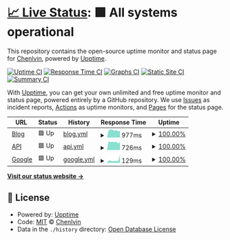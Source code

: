 # [📈 Live Status](https://github.chenlvin.cc): <!--live status--> **🟩 All systems operational**

This repository contains the open-source uptime monitor and status page for [Chenlvin](https://chenlvin.cc), powered by [Upptime](https://github.com/upptime/upptime).

[![Uptime CI](https://github.com/Chenlvin/ChenlvinUpptime/workflows/Uptime%20CI/badge.svg)](https://github.com/Chenlvin/ChenlvinUpptime/actions?query=workflow%3A%22Uptime+CI%22)
[![Response Time CI](https://github.com/Chenlvin/ChenlvinUpptime/workflows/Response%20Time%20CI/badge.svg)](https://github.com/Chenlvin/ChenlvinUpptime/actions?query=workflow%3A%22Response+Time+CI%22)
[![Graphs CI](https://github.com/Chenlvin/ChenlvinUpptime/workflows/Graphs%20CI/badge.svg)](https://github.com/Chenlvin/ChenlvinUpptime/actions?query=workflow%3A%22Graphs+CI%22)
[![Static Site CI](https://github.com/Chenlvin/ChenlvinUpptime/workflows/Static%20Site%20CI/badge.svg)](https://github.com/Chenlvin/ChenlvinUpptime/actions?query=workflow%3A%22Static+Site+CI%22)
[![Summary CI](https://github.com/Chenlvin/ChenlvinUpptime/workflows/Summary%20CI/badge.svg)](https://github.com/Chenlvin/ChenlvinUpptime/actions?query=workflow%3A%22Summary+CI%22)

With [Upptime](https://upptime.js.org), you can get your own unlimited and free uptime monitor and status page, powered entirely by a GitHub repository. We use [Issues](https://github.com/Chenlvin/ChenlvinUpptime/issues) as incident reports, [Actions](https://github.com/Chenlvin/ChenlvinUpptime/actions) as uptime monitors, and [Pages](https://github.chenlvin.cc) for the status page.

<!--start: status pages-->
<!-- This summary is generated by Upptime (https://github.com/upptime/upptime) -->
<!-- Do not edit this manually, your changes will be overwritten -->
<!-- prettier-ignore -->
| URL | Status | History | Response Time | Uptime |
| --- | ------ | ------- | ------------- | ------ |
| <img alt="" src="https://icons.duckduckgo.com/ip3/blog-sea.chenlvin.cc.ico" height="13"> [Blog](https://blog-sea.chenlvin.cc) | 🟩 Up | [blog.yml](https://github.com/Chenlvin/ChenlvinUpptime/commits/HEAD/history/blog.yml) | <details><summary><img alt="Response time graph" src="./graphs/blog/response-time-week.png" height="20"> 977ms</summary><br><a href="https://status.chenlvin.cc/history/blog"><img alt="Response time 1090" src="https://img.shields.io/endpoint?url=https%3A%2F%2Fraw.githubusercontent.com%2FChenlvin%2FChenlvinUpptime%2FHEAD%2Fapi%2Fblog%2Fresponse-time.json"></a><br><a href="https://status.chenlvin.cc/history/blog"><img alt="24-hour response time 934" src="https://img.shields.io/endpoint?url=https%3A%2F%2Fraw.githubusercontent.com%2FChenlvin%2FChenlvinUpptime%2FHEAD%2Fapi%2Fblog%2Fresponse-time-day.json"></a><br><a href="https://status.chenlvin.cc/history/blog"><img alt="7-day response time 977" src="https://img.shields.io/endpoint?url=https%3A%2F%2Fraw.githubusercontent.com%2FChenlvin%2FChenlvinUpptime%2FHEAD%2Fapi%2Fblog%2Fresponse-time-week.json"></a><br><a href="https://status.chenlvin.cc/history/blog"><img alt="30-day response time 954" src="https://img.shields.io/endpoint?url=https%3A%2F%2Fraw.githubusercontent.com%2FChenlvin%2FChenlvinUpptime%2FHEAD%2Fapi%2Fblog%2Fresponse-time-month.json"></a><br><a href="https://status.chenlvin.cc/history/blog"><img alt="1-year response time 1090" src="https://img.shields.io/endpoint?url=https%3A%2F%2Fraw.githubusercontent.com%2FChenlvin%2FChenlvinUpptime%2FHEAD%2Fapi%2Fblog%2Fresponse-time-year.json"></a></details> | <details><summary><a href="https://status.chenlvin.cc/history/blog">100.00%</a></summary><a href="https://status.chenlvin.cc/history/blog"><img alt="All-time uptime 99.61%" src="https://img.shields.io/endpoint?url=https%3A%2F%2Fraw.githubusercontent.com%2FChenlvin%2FChenlvinUpptime%2FHEAD%2Fapi%2Fblog%2Fuptime.json"></a><br><a href="https://status.chenlvin.cc/history/blog"><img alt="24-hour uptime 100.00%" src="https://img.shields.io/endpoint?url=https%3A%2F%2Fraw.githubusercontent.com%2FChenlvin%2FChenlvinUpptime%2FHEAD%2Fapi%2Fblog%2Fuptime-day.json"></a><br><a href="https://status.chenlvin.cc/history/blog"><img alt="7-day uptime 100.00%" src="https://img.shields.io/endpoint?url=https%3A%2F%2Fraw.githubusercontent.com%2FChenlvin%2FChenlvinUpptime%2FHEAD%2Fapi%2Fblog%2Fuptime-week.json"></a><br><a href="https://status.chenlvin.cc/history/blog"><img alt="30-day uptime 100.00%" src="https://img.shields.io/endpoint?url=https%3A%2F%2Fraw.githubusercontent.com%2FChenlvin%2FChenlvinUpptime%2FHEAD%2Fapi%2Fblog%2Fuptime-month.json"></a><br><a href="https://status.chenlvin.cc/history/blog"><img alt="1-year uptime 99.61%" src="https://img.shields.io/endpoint?url=https%3A%2F%2Fraw.githubusercontent.com%2FChenlvin%2FChenlvinUpptime%2FHEAD%2Fapi%2Fblog%2Fuptime-year.json"></a></details>
| <img alt="" src="https://icons.duckduckgo.com/ip3/api-sea.chenlvin.cc.ico" height="13"> [API](https://api-sea.chenlvin.cc) | 🟩 Up | [api.yml](https://github.com/Chenlvin/ChenlvinUpptime/commits/HEAD/history/api.yml) | <details><summary><img alt="Response time graph" src="./graphs/api/response-time-week.png" height="20"> 726ms</summary><br><a href="https://status.chenlvin.cc/history/api"><img alt="Response time 1069" src="https://img.shields.io/endpoint?url=https%3A%2F%2Fraw.githubusercontent.com%2FChenlvin%2FChenlvinUpptime%2FHEAD%2Fapi%2Fapi%2Fresponse-time.json"></a><br><a href="https://status.chenlvin.cc/history/api"><img alt="24-hour response time 750" src="https://img.shields.io/endpoint?url=https%3A%2F%2Fraw.githubusercontent.com%2FChenlvin%2FChenlvinUpptime%2FHEAD%2Fapi%2Fapi%2Fresponse-time-day.json"></a><br><a href="https://status.chenlvin.cc/history/api"><img alt="7-day response time 726" src="https://img.shields.io/endpoint?url=https%3A%2F%2Fraw.githubusercontent.com%2FChenlvin%2FChenlvinUpptime%2FHEAD%2Fapi%2Fapi%2Fresponse-time-week.json"></a><br><a href="https://status.chenlvin.cc/history/api"><img alt="30-day response time 741" src="https://img.shields.io/endpoint?url=https%3A%2F%2Fraw.githubusercontent.com%2FChenlvin%2FChenlvinUpptime%2FHEAD%2Fapi%2Fapi%2Fresponse-time-month.json"></a><br><a href="https://status.chenlvin.cc/history/api"><img alt="1-year response time 1069" src="https://img.shields.io/endpoint?url=https%3A%2F%2Fraw.githubusercontent.com%2FChenlvin%2FChenlvinUpptime%2FHEAD%2Fapi%2Fapi%2Fresponse-time-year.json"></a></details> | <details><summary><a href="https://status.chenlvin.cc/history/api">100.00%</a></summary><a href="https://status.chenlvin.cc/history/api"><img alt="All-time uptime 99.87%" src="https://img.shields.io/endpoint?url=https%3A%2F%2Fraw.githubusercontent.com%2FChenlvin%2FChenlvinUpptime%2FHEAD%2Fapi%2Fapi%2Fuptime.json"></a><br><a href="https://status.chenlvin.cc/history/api"><img alt="24-hour uptime 100.00%" src="https://img.shields.io/endpoint?url=https%3A%2F%2Fraw.githubusercontent.com%2FChenlvin%2FChenlvinUpptime%2FHEAD%2Fapi%2Fapi%2Fuptime-day.json"></a><br><a href="https://status.chenlvin.cc/history/api"><img alt="7-day uptime 100.00%" src="https://img.shields.io/endpoint?url=https%3A%2F%2Fraw.githubusercontent.com%2FChenlvin%2FChenlvinUpptime%2FHEAD%2Fapi%2Fapi%2Fuptime-week.json"></a><br><a href="https://status.chenlvin.cc/history/api"><img alt="30-day uptime 100.00%" src="https://img.shields.io/endpoint?url=https%3A%2F%2Fraw.githubusercontent.com%2FChenlvin%2FChenlvinUpptime%2FHEAD%2Fapi%2Fapi%2Fuptime-month.json"></a><br><a href="https://status.chenlvin.cc/history/api"><img alt="1-year uptime 99.87%" src="https://img.shields.io/endpoint?url=https%3A%2F%2Fraw.githubusercontent.com%2FChenlvin%2FChenlvinUpptime%2FHEAD%2Fapi%2Fapi%2Fuptime-year.json"></a></details>
| <img alt="" src="https://icons.duckduckgo.com/ip3/www.google.com.ico" height="13"> [Google](https://www.google.com) | 🟩 Up | [google.yml](https://github.com/Chenlvin/ChenlvinUpptime/commits/HEAD/history/google.yml) | <details><summary><img alt="Response time graph" src="./graphs/google/response-time-week.png" height="20"> 129ms</summary><br><a href="https://status.chenlvin.cc/history/google"><img alt="Response time 107" src="https://img.shields.io/endpoint?url=https%3A%2F%2Fraw.githubusercontent.com%2FChenlvin%2FChenlvinUpptime%2FHEAD%2Fapi%2Fgoogle%2Fresponse-time.json"></a><br><a href="https://status.chenlvin.cc/history/google"><img alt="24-hour response time 364" src="https://img.shields.io/endpoint?url=https%3A%2F%2Fraw.githubusercontent.com%2FChenlvin%2FChenlvinUpptime%2FHEAD%2Fapi%2Fgoogle%2Fresponse-time-day.json"></a><br><a href="https://status.chenlvin.cc/history/google"><img alt="7-day response time 129" src="https://img.shields.io/endpoint?url=https%3A%2F%2Fraw.githubusercontent.com%2FChenlvin%2FChenlvinUpptime%2FHEAD%2Fapi%2Fgoogle%2Fresponse-time-week.json"></a><br><a href="https://status.chenlvin.cc/history/google"><img alt="30-day response time 109" src="https://img.shields.io/endpoint?url=https%3A%2F%2Fraw.githubusercontent.com%2FChenlvin%2FChenlvinUpptime%2FHEAD%2Fapi%2Fgoogle%2Fresponse-time-month.json"></a><br><a href="https://status.chenlvin.cc/history/google"><img alt="1-year response time 107" src="https://img.shields.io/endpoint?url=https%3A%2F%2Fraw.githubusercontent.com%2FChenlvin%2FChenlvinUpptime%2FHEAD%2Fapi%2Fgoogle%2Fresponse-time-year.json"></a></details> | <details><summary><a href="https://status.chenlvin.cc/history/google">100.00%</a></summary><a href="https://status.chenlvin.cc/history/google"><img alt="All-time uptime 100.00%" src="https://img.shields.io/endpoint?url=https%3A%2F%2Fraw.githubusercontent.com%2FChenlvin%2FChenlvinUpptime%2FHEAD%2Fapi%2Fgoogle%2Fuptime.json"></a><br><a href="https://status.chenlvin.cc/history/google"><img alt="24-hour uptime 100.00%" src="https://img.shields.io/endpoint?url=https%3A%2F%2Fraw.githubusercontent.com%2FChenlvin%2FChenlvinUpptime%2FHEAD%2Fapi%2Fgoogle%2Fuptime-day.json"></a><br><a href="https://status.chenlvin.cc/history/google"><img alt="7-day uptime 100.00%" src="https://img.shields.io/endpoint?url=https%3A%2F%2Fraw.githubusercontent.com%2FChenlvin%2FChenlvinUpptime%2FHEAD%2Fapi%2Fgoogle%2Fuptime-week.json"></a><br><a href="https://status.chenlvin.cc/history/google"><img alt="30-day uptime 100.00%" src="https://img.shields.io/endpoint?url=https%3A%2F%2Fraw.githubusercontent.com%2FChenlvin%2FChenlvinUpptime%2FHEAD%2Fapi%2Fgoogle%2Fuptime-month.json"></a><br><a href="https://status.chenlvin.cc/history/google"><img alt="1-year uptime 100.00%" src="https://img.shields.io/endpoint?url=https%3A%2F%2Fraw.githubusercontent.com%2FChenlvin%2FChenlvinUpptime%2FHEAD%2Fapi%2Fgoogle%2Fuptime-year.json"></a></details>

<!--end: status pages-->

[**Visit our status website →**](https://github.chenlvin.cc)

## 📄 License

- Powered by: [Upptime](https://github.com/upptime/upptime)
- Code: [MIT](./LICENSE) © [Chenlvin](https://chenlvin.cc)
- Data in the `./history` directory: [Open Database License](https://opendatacommons.org/licenses/odbl/1-0/)
